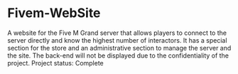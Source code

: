 # Fivem-WebSite
A website for the Five M Grand server that allows players to connect to the server directly and know the highest number of interactors. It has a special section for the store and an administrative section to manage the server and the site.  The back-end will not be displayed due to the confidentiality of the project.  Project status: Complete
